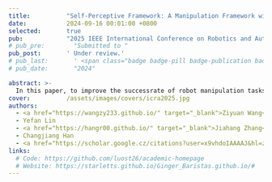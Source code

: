 ```yaml
---
title:          "Self-Perceptive Framework: A Manipulation Framework with Visual Compensation for Zero Position Error"
date:           2024-09-16 00:01:00 +0800
selected:       true
pub:            "2025 IEEE International Conference on Robotics and Automation (ICRA)"
# pub_pre:        "Submitted to "
pub_post:       ' Under review.'
# pub_last:       ' <span class="badge badge-pill badge-publication badge-success">Spotlight</span>'
# pub_date:       "2024"

abstract: >-
  In this paper, to improve the successrate of robot manipulation tasks with zero position problemand reduce the frequency of recalibration, we proposed a robot manipulation framework, the Self-Perceptive Framework(SPF), which uses reinforcement learning and incorporates self-perceptive information.
cover:          /assets/images/covers/icra2025.jpg
authors:
  - <a href="https://wangzy233.github.io/" target="_blank">Ziyuan Wang</a>
  - Yefan Lin
  - <a href="https://hangr00.github.io/" target="_blank">Jiahang Zhang</a>
  - Changjiang Han
  - <a href="https://scholar.google.cz/citations?user=x9vhdoIAAAAJ&hl=zh-CN&oi=ao" target="_blank">Xiaojun Hei</a>#
links:
  # Code: https://github.com/luost26/academic-homepage
  # Website: https://starletts.github.io/Ginger_Baristas.github.io/#
---
```

